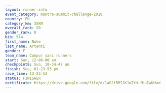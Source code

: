 ```yaml
---
layout: runner-info 
event_category: mantra-summit-challenge-2019 
country: PH
category_km: 35KM 
overall_rank: 50
gender_rank: 8
bib: 544
first_name: Nuke
last_name: Artanti
gender: F
team_name: Campur sari runners
start: Sun, 12-00-00 am
checkpoint8: Sun, 10-34-47 am
finish: Sun, 01-23-53 pm
race_time: 13-23-53
status: FINISHER
certificate: https://drive.google.com/file/d/1aGJt5MIJKJuIYH-fbuIwKHwvt4XLrDI1/view?usp=sharing
---
```

